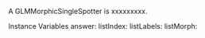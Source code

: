 A GLMMorphicSingleSpotter is xxxxxxxxx.Instance Variables	answer:		<Object>	listIndex:		<Object>	listLabels:		<Object>	listMorph:		<Object>	listValues:		<Object>	parent:		<Object>	text:		<Object>	textMorph:		<Object>answer	- xxxxxlistIndex	- xxxxxlistLabels	- xxxxxlistMorph	- xxxxxlistValues	- xxxxxparent	- xxxxxtext	- xxxxxtextMorph	- xxxxx